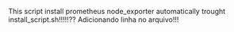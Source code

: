 This script install prometheus node_exporter automatically trought install_script.sh!!!!!??
Adicionando linha no arquivo!!!
